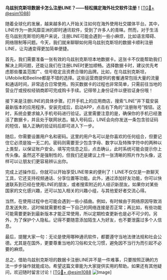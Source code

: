 **乌兹别克斯坦数据卡怎么注册LINE？——轻松搞定海外社交软件注册！**[[TG💪+ @esim1088](https://t.me/s/esim1088)]

随着全球化的发展，越来越多的人开始关注如何在海外使用社交媒体平台。其中，LINE作为一款风靡亚洲的即时通讯软件，受到了许多人的青睐。然而，对于生活在乌兹别克斯坦的用户来说，注册LINE可能会遇到一些小麻烦，比如语言障碍、网络限制等问题。今天，我们就来聊聊如何用乌兹别克斯坦的数据卡顺利注册LINE，让沟通变得更加简单便捷。

首先，我们需要准备一张有效的乌兹别克斯坦本地数据卡。这张卡不仅能帮助我们解决上网问题，还能让我们在注册LINE时更加顺畅。选择数据卡时，建议优先考虑那些覆盖范围广、信号稳定且资费合理的品牌。比如，在乌兹别克斯坦，UMobile和Beeline都是不错的选择。这些运营商提供的套餐通常包括大量的流量和通话时间，非常适合日常使用。购买数据卡的过程也非常简单，只需前往当地的营业厅或授权经销商即可完成购卡手续。记得带上身份证件以便验证身份哦！

接下来是注册LINE的具体步骤。打开手机上的应用商店，搜索“LINE”并下载安装最新版本的应用程序。安装完成后，启动APP，点击右下角的“注册账号”按钮。这时，系统会要求输入手机号码进行验证。这里需要注意的是，确保你的手机已经激活了数据卡，并且处于联网状态。输入号码后，LINE会向你发送一条包含验证码的短信，输入正确的验证码后即可进入下一步。

随后，你需要设置用户名和密码。这里的用户名可以是你喜欢的任何组合，但要记住它必须是独一无二的。密码则需要至少包含字母、数字以及特殊字符中的两种以上类型，以保证账户安全。填写完信息之后，点击确认，此时系统可能会提示你上传头像。虽然这不是强制性的，但我们还是建议上传一张清晰的照片作为头像，这样可以让朋友们更容易辨认出你。

完成上述操作后，你就可以开始享受LINE带来的便利了！LINE不仅仅是一款聊天工具，它还支持视频通话、分享位置等功能。此外，通过添加好友功能，你可以快速联系到已经在使用LINE的朋友，或者搜索附近的人结识新朋友。如果你对某些国家的文化感兴趣，还可以加入相关的兴趣小组，与其他爱好者交流心得。

当然，在使用过程中也可能会遇到一些小插曲。例如，有时候由于网络原因导致消息发送失败，这时候就需要检查一下自己的网络连接是否正常；再比如，有些功能可能需要更新到最新版本才能正常使用，所以定期检查更新也是必不可少的。另外，为了保护个人隐私，记得不要随意添加陌生人为好友，也不要泄露过多个人信息。

最后，提醒大家一句：无论是使用哪种通讯软件，都要遵守当地法律法规和社会公德。尤其是在国外，更要尊重当地的习俗和文化习惯，避免因不当行为而引起不必要的麻烦。

总之，借助乌兹别克斯坦的数据卡注册LINE并不是一件难事，只要按照正确的方法一步步操作就能成功。希望这篇文章能为大家提供实用的帮助。如果还有其他疑问，欢迎随时留言讨论！[[TG💪+ @esim1088](https://t.me/s/esim1088) ![Image](https://i.postimg.cc/4NQfJmqS/Snipaste-2025-05-13-00-14-12.png)]